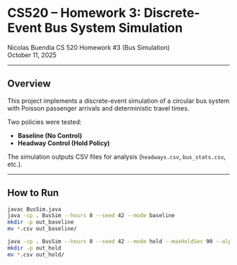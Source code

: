 # CS520 – Homework 3: Discrete-Event Bus System Simulation
Nicolas Buendia
CS 520 
Homework #3 (Bus Simulation)  
October 11, 2025

---

## Overview
This project implements a discrete-event simulation of a circular bus system with Poisson passenger arrivals and deterministic travel times.

Two policies were tested:
- **Baseline (No Control)**
- **Headway Control (Hold Policy)**

The simulation outputs CSV files for analysis (`headways.csv`, `bus_stats.csv`, etc.).

---

## How to Run
```bash
javac BusSim.java
java -cp . BusSim --hours 8 --seed 42 --mode baseline
mkdir -p out_baseline
mv *.csv out_baseline/

java -cp . BusSim --hours 8 --seed 42 --mode hold --maxHoldSec 90 --alpha 1.0
mkdir -p out_hold
mv *.csv out_hold/
